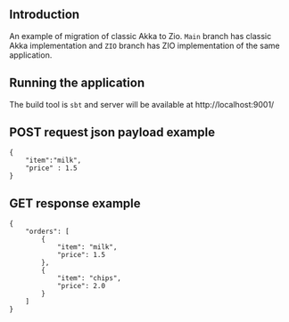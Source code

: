 ## Introduction
An example of migration of classic Akka to Zio. ``Main`` branch has classic Akka implementation and ``ZIO`` branch has ZIO implementation of the same application.


## Running the application
The build tool is ```sbt``` and server will be available at http://localhost:9001/

## POST request json payload example
```
{
    "item":"milk",
    "price" : 1.5
}
```

## GET response example
````
{
    "orders": [
        {
            "item": "milk",
            "price": 1.5
        },
        {
            "item": "chips",
            "price": 2.0
        }
    ]
}
````
